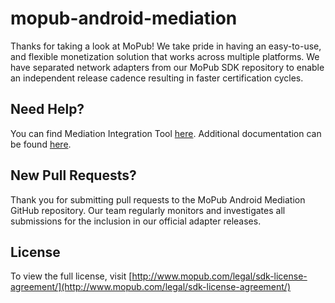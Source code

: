 # mopub-android-mediation

Thanks for taking a look at MoPub! We take pride in having an easy-to-use, and flexible monetization solution that works across multiple platforms.
We have separated network adapters from our MoPub SDK repository to enable an independent release cadence resulting in faster certification cycles. 

## Need Help?

You can find Mediation Integration Tool [here](https://developers.mopub.com/docs/mediation/integrate/). Additional documentation can be found [here](https://developers.mopub.com/publishers/mediation/).

## New Pull Requests?

Thank you for submitting pull requests to the MoPub Android Mediation GitHub repository. Our team regularly monitors and investigates all submissions for the inclusion in our official adapter releases.

## License

To view the full license, visit [http://www.mopub.com/legal/sdk-license-agreement/](http://www.mopub.com/legal/sdk-license-agreement/)
